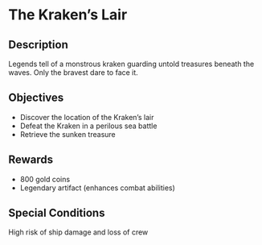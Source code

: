 # The Kraken’s Lair

## Description

Legends tell of a monstrous kraken guarding untold treasures beneath the waves. Only the bravest dare to face it.

## Objectives

- Discover the location of the Kraken’s lair
- Defeat the Kraken in a perilous sea battle
- Retrieve the sunken treasure

## Rewards

- 800 gold coins
- Legendary artifact (enhances combat abilities)

## Special Conditions

High risk of ship damage and loss of crew
